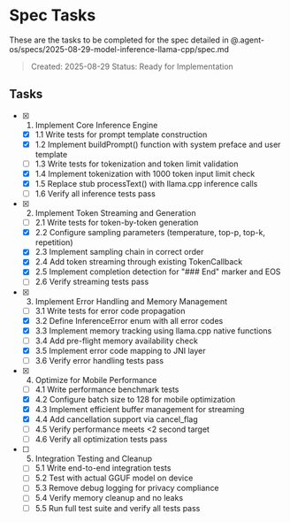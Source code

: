# Spec Tasks

These are the tasks to be completed for the spec detailed in @.agent-os/specs/2025-08-29-model-inference-llama-cpp/spec.md

> Created: 2025-08-29
> Status: Ready for Implementation

## Tasks

- [x] 1. Implement Core Inference Engine
  - [x] 1.1 Write tests for prompt template construction
  - [x] 1.2 Implement buildPrompt() function with system preface and user template
  - [ ] 1.3 Write tests for tokenization and token limit validation
  - [x] 1.4 Implement tokenization with 1000 token input limit check
  - [x] 1.5 Replace stub processText() with llama.cpp inference calls
  - [ ] 1.6 Verify all inference tests pass

- [x] 2. Implement Token Streaming and Generation
  - [ ] 2.1 Write tests for token-by-token generation
  - [x] 2.2 Configure sampling parameters (temperature, top-p, top-k, repetition)
  - [x] 2.3 Implement sampling chain in correct order
  - [x] 2.4 Add token streaming through existing TokenCallback
  - [x] 2.5 Implement completion detection for "### End" marker and EOS
  - [ ] 2.6 Verify streaming tests pass

- [x] 3. Implement Error Handling and Memory Management
  - [ ] 3.1 Write tests for error code propagation
  - [x] 3.2 Define InferenceError enum with all error codes
  - [x] 3.3 Implement memory tracking using llama.cpp native functions
  - [ ] 3.4 Add pre-flight memory availability check
  - [x] 3.5 Implement error code mapping to JNI layer
  - [ ] 3.6 Verify error handling tests pass

- [x] 4. Optimize for Mobile Performance
  - [ ] 4.1 Write performance benchmark tests
  - [x] 4.2 Configure batch size to 128 for mobile optimization
  - [x] 4.3 Implement efficient buffer management for streaming
  - [x] 4.4 Add cancellation support via cancel_flag
  - [ ] 4.5 Verify performance meets <2 second target
  - [ ] 4.6 Verify all optimization tests pass

- [ ] 5. Integration Testing and Cleanup
  - [ ] 5.1 Write end-to-end integration tests
  - [ ] 5.2 Test with actual GGUF model on device
  - [ ] 5.3 Remove debug logging for privacy compliance
  - [ ] 5.4 Verify memory cleanup and no leaks
  - [ ] 5.5 Run full test suite and verify all tests pass